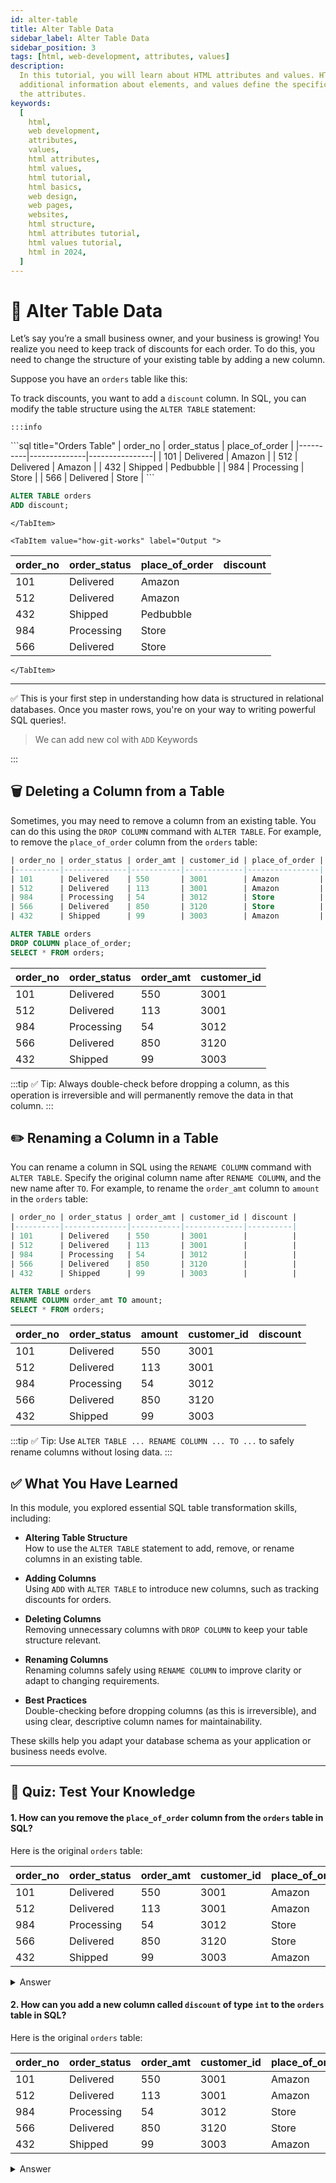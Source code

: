 ```yaml
---
id: alter-table
title: Alter Table Data
sidebar_label: Alter Table Data
sidebar_position: 3
tags: [html, web-development, attributes, values]
description:
  In this tutorial, you will learn about HTML attributes and values. HTML attributes provide
  additional information about elements, and values define the specific settings or properties of
  the attributes.
keywords:
  [
    html,
    web development,
    attributes,
    values,
    html attributes,
    html values,
    html tutorial,
    html basics,
    web design,
    web pages,
    websites,
    html structure,
    html attributes tutorial,
    html values tutorial,
    html in 2024,
  ]
---
```


# 📗 Alter Table Data

Let’s say you’re a small business owner, and your business is growing! You realize you need to keep
track of discounts for each order. To do this, you need to change the structure of your existing
table by adding a new column.

Suppose you have an `orders` table like this:

To track discounts, you want to add a `discount` column. In SQL, you can modify the table structure
using the `ALTER TABLE` statement:

    :::info

<Tabs>
  <TabItem value="SQL Table" label="SQL Table">
  ```sql title="Orders Table"
| order_no | order_status | place_of_order |
|----------|--------------|----------------|
| 101      | Delivered    | Amazon         |
| 512      | Delivered    | Amazon         |
| 432      | Shipped      | Pedbubble      |
| 984      | Processing   | Store          |
| 566      | Delivered    | Store          |
```
  </TabItem>

<TabItem value="SQL Code" label="SQL Code">

```sql
ALTER TABLE orders
ADD discount;
```

    </TabItem>

    <TabItem value="how-git-works" label="Output ">

| order_no | order_status | place_of_order | discount |
| -------- | ------------ | -------------- | -------- |
| 101      | Delivered    | Amazon         |          |
| 512      | Delivered    | Amazon         |          |
| 432      | Shipped      | Pedbubble      |          |
| 984      | Processing   | Store          |          |
| 566      | Delivered    | Store          |          |

    </TabItem>

</Tabs>

---

✅ This is your first step in understanding how data is structured in relational databases. Once you
master rows, you're on your way to writing powerful SQL queries!.

> We can add new col with `ADD` Keywords

:::

## 🗑️ Deleting a Column from a Table

Sometimes, you may need to remove a column from an existing table. You can do this using the
`DROP COLUMN` command with `ALTER TABLE`. For example, to remove the `place_of_order` column from
the `orders` table:

<Tabs>
  <TabItem value="SQL Table" label="SQL Table">
  
  ```sql title="Orders Table"
| order_no | order_status | order_amt | customer_id | place_of_order |
|----------|--------------|-----------|-------------|----------------|
| 101      | Delivered    | 550       | 3001        | Amazon         |
| 512      | Delivered    | 113       | 3001        | Amazon         |
| 984      | Processing   | 54        | 3012        | Store          |
| 566      | Delivered    | 850       | 3120        | Store          |
| 432      | Shipped      | 99        | 3003        | Amazon         |
```
  </TabItem>

  <TabItem value="SQL Code" label="SQL Code">

```sql
ALTER TABLE orders
DROP COLUMN place_of_order;
SELECT * FROM orders;
```

  </TabItem>

  <TabItem value="Output" label="Output">

| order_no | order_status | order_amt | customer_id |
| -------- | ------------ | --------- | ----------- |
| 101      | Delivered    | 550       | 3001        |
| 512      | Delivered    | 113       | 3001        |
| 984      | Processing   | 54        | 3012        |
| 566      | Delivered    | 850       | 3120        |
| 432      | Shipped      | 99        | 3003        |

  </TabItem>
</Tabs>

:::tip ✅ Tip: Always double-check before dropping a column, as this operation is irreversible and
will permanently remove the data in that column. :::

## ✏️ Renaming a Column in a Table

You can rename a column in SQL using the `RENAME COLUMN` command with `ALTER TABLE`. Specify the
original column name after `RENAME COLUMN`, and the new name after `TO`. For example, to rename the
`order_amt` column to `amount` in the `orders` table:

<Tabs>
  <TabItem value="SQL Table" label="SQL Table">

```sql title="Orders Table"
| order_no | order_status | order_amt | customer_id | discount |
|----------|--------------|-----------|-------------|----------|
| 101      | Delivered    | 550       | 3001        |          |
| 512      | Delivered    | 113       | 3001        |          |
| 984      | Processing   | 54        | 3012        |          |
| 566      | Delivered    | 850       | 3120        |          |
| 432      | Shipped      | 99        | 3003        |          |
```

  </TabItem>

  <TabItem value="SQL Code" label="SQL Code">

```sql
ALTER TABLE orders
RENAME COLUMN order_amt TO amount;
SELECT * FROM orders;
```

  </TabItem>

  <TabItem value="Output" label="Output">

| order_no | order_status | amount | customer_id | discount |
| -------- | ------------ | ------ | ----------- | -------- |
| 101      | Delivered    | 550    | 3001        |          |
| 512      | Delivered    | 113    | 3001        |          |
| 984      | Processing   | 54     | 3012        |          |
| 566      | Delivered    | 850    | 3120        |          |
| 432      | Shipped      | 99     | 3003        |          |

  </TabItem>
</Tabs>

:::tip ✅ Tip: Use `ALTER TABLE ... RENAME COLUMN ... TO ...` to safely rename columns without
losing data. :::

## ✅ What You Have Learned

In this module, you explored essential SQL table transformation skills, including:

- **Altering Table Structure**  
  How to use the `ALTER TABLE` statement to add, remove, or rename columns in an existing table.

- **Adding Columns**  
  Using `ADD` with `ALTER TABLE` to introduce new columns, such as tracking discounts for orders.

- **Deleting Columns**  
  Removing unnecessary columns with `DROP COLUMN` to keep your table structure relevant.

- **Renaming Columns**  
  Renaming columns safely using `RENAME COLUMN` to improve clarity or adapt to changing
  requirements.

- **Best Practices**  
  Double-checking before dropping columns (as this is irreversible), and using clear, descriptive
  column names for maintainability.

These skills help you adapt your database schema as your application or business needs evolve.

---

## 📝 Quiz: Test Your Knowledge

#### 1. How can you remove the `place_of_order` column from the `orders` table in SQL?

Here is the original `orders` table:

| order_no | order_status | order_amt | customer_id | place_of_order |
| -------- | ------------ | --------- | ----------- | -------------- |
| 101      | Delivered    | 550       | 3001        | Amazon         |
| 512      | Delivered    | 113       | 3001        | Amazon         |
| 984      | Processing   | 54        | 3012        | Store          |
| 566      | Delivered    | 850       | 3120        | Store          |
| 432      | Shipped      | 99        | 3003        | Amazon         |

<details>
  <summary>Answer</summary>
  <ul>
    <li>Use the <code>ALTER TABLE</code> statement with <code>DROP COLUMN</code> to remove the column:</li>
  </ul>

```sql
ALTER TABLE orders
DROP COLUMN place_of_order;
SELECT * FROM orders;
```

## </details>

#### 2. How can you add a new column called `discount` of type `int` to the `orders` table in SQL?

Here is the original `orders` table:

| order_no | order_status | order_amt | customer_id | place_of_order |
| -------- | ------------ | --------- | ----------- | -------------- |
| 101      | Delivered    | 550       | 3001        | Amazon         |
| 512      | Delivered    | 113       | 3001        | Amazon         |
| 984      | Processing   | 54        | 3012        | Store          |
| 566      | Delivered    | 850       | 3120        | Store          |
| 432      | Shipped      | 99        | 3003        | Amazon         |

<details>
  <summary>Answer</summary>
  <ul>
    <li>Use the <code>ALTER TABLE</code> statement with <code>ADD</code> to add the new column:</li>
  </ul>

```sql
ALTER TABLE orders ADD discount int;
SELECT * FROM orders;
```

</details>

<GiscusComments/>
